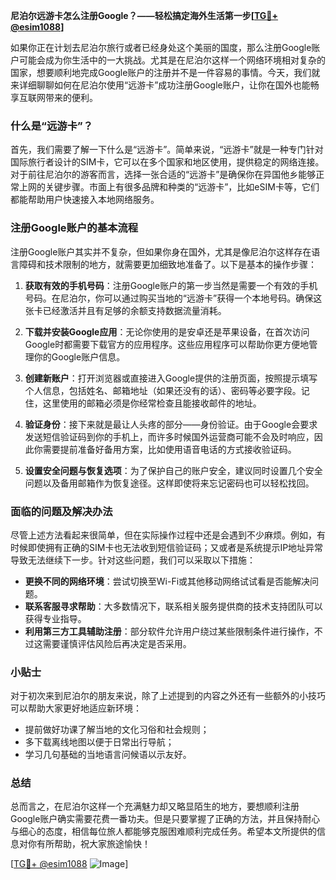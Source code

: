 **尼泊尔远游卡怎么注册Google？——轻松搞定海外生活第一步[[TG💪+ @esim1088](https://t.me/s/esim1088)]**

如果你正在计划去尼泊尔旅行或者已经身处这个美丽的国度，那么注册Google账户可能会成为你生活中的一大挑战。尤其是在尼泊尔这样一个网络环境相对复杂的国家，想要顺利地完成Google账户的注册并不是一件容易的事情。今天，我们就来详细聊聊如何在尼泊尔使用“远游卡”成功注册Google账户，让你在国外也能畅享互联网带来的便利。

### 什么是“远游卡”？

首先，我们需要了解一下什么是“远游卡”。简单来说，“远游卡”就是一种专门针对国际旅行者设计的SIM卡，它可以在多个国家和地区使用，提供稳定的网络连接。对于前往尼泊尔的游客而言，选择一张合适的“远游卡”是确保你在异国他乡能够正常上网的关键步骤。市面上有很多品牌和种类的“远游卡”，比如eSIM卡等，它们都能帮助用户快速接入本地网络服务。

### 注册Google账户的基本流程

注册Google账户其实并不复杂，但如果你身在国外，尤其是像尼泊尔这样存在语言障碍和技术限制的地方，就需要更加细致地准备了。以下是基本的操作步骤：

1. **获取有效的手机号码**：注册Google账户的第一步当然是需要一个有效的手机号码。在尼泊尔，你可以通过购买当地的“远游卡”获得一个本地号码。确保这张卡已经激活并且有足够的余额支持数据流量消耗。

2. **下载并安装Google应用**：无论你使用的是安卓还是苹果设备，在首次访问Google时都需要下载官方的应用程序。这些应用程序可以帮助你更方便地管理你的Google账户信息。

3. **创建新账户**：打开浏览器或直接进入Google提供的注册页面，按照提示填写个人信息，包括姓名、邮箱地址（如果还没有的话）、密码等必要字段。记住，这里使用的邮箱必须是你经常检查且能接收邮件的地址。

4. **验证身份**：接下来就是最让人头疼的部分——身份验证。由于Google会要求发送短信验证码到你的手机上，而许多时候国外运营商可能不会及时响应，因此你需要提前准备好备用方案，比如使用语音电话的方式接收验证码。

5. **设置安全问题与恢复选项**：为了保护自己的账户安全，建议同时设置几个安全问题以及备用邮箱作为恢复途径。这样即使将来忘记密码也可以轻松找回。

### 面临的问题及解决办法

尽管上述方法看起来很简单，但在实际操作过程中还是会遇到不少麻烦。例如，有时候即使拥有正确的SIM卡也无法收到短信验证码；又或者是系统提示IP地址异常导致无法继续下一步。针对这些问题，我们可以采取以下措施：

- **更换不同的网络环境**：尝试切换至Wi-Fi或其他移动网络试试看是否能解决问题。
- **联系客服寻求帮助**：大多数情况下，联系相关服务提供商的技术支持团队可以获得专业指导。
- **利用第三方工具辅助注册**：部分软件允许用户绕过某些限制条件进行操作，不过这需要谨慎评估风险后再决定是否采用。

### 小贴士

对于初次来到尼泊尔的朋友来说，除了上述提到的内容之外还有一些额外的小技巧可以帮助大家更好地适应新环境：

- 提前做好功课了解当地的文化习俗和社会规则；
- 多下载离线地图以便于日常出行导航；
- 学习几句基础的当地语言问候语以示友好。

### 总结

总而言之，在尼泊尔这样一个充满魅力却又略显陌生的地方，要想顺利注册Google账户确实需要花费一番功夫。但是只要掌握了正确的方法，并且保持耐心与细心的态度，相信每位旅人都能够克服困难顺利完成任务。希望本文所提供的信息对你有所帮助，祝大家旅途愉快！

[[TG💪+ @esim1088](https://t.me/s/esim1088) ![Image](https://i.postimg.cc/4NQfJmqS/Snipaste-2025-05-13-00-14-12.png)]